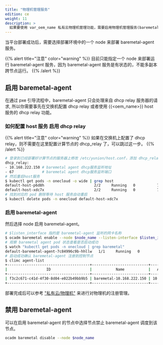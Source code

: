```yaml
---
title: "物理机管理服务"
edition: ce
weight: 11
description: >
  如果要使用 var_oem_name 私有云物理机管理功能，需要启用物理机管理服务(baremetal-agent)，本节介绍如何部署相应组件
---
```


当平台部署成功后，需要选择部署环境中的一个 node 来部署 baremetal-agent 服务。


{{% alert title="注意" color="warning" %}}
目前只能指定一个 node 来部署运行 baremetal-agent 服务，因为 baremetal-agent 服务是有状态的，不能多副本跨节点运行。
{{% /alert %}}

## 启用 baremetal-agent

在通过 pxe 引导流程中，baremetal-agent 只会处理来自 dhcp relay 服务器的请求, 所以你需要事先在交换机配置 dhcp relay 或者使用 {{<oem_name>}} host 服务的 dhcp relay 功能。

### 如何配置 host 服务 启用 dhcp relay

{{% alert title="注意" color="warning" %}}
如果在交换机上配置了 dhcp relay，则不需要在这里配置计算节点的 dhcp_relay 了，可以跳过这一步。
{{% /alert %}}

```bash
# 登录到已经部署好计算节点的服务器上修改 /etc/yunion/host.conf，添加 dhcp_relay 配置项：
dhcp_relay:
- 10.168.222.150 # baremetal agent dhcp服务监听地址
- 67             # baremetal agent dhcp服务监听端口
# 然后重启host服务
$ kubectl get pods -n onecloud -o wide | grep host
default-host-p6d8h                       2/2     Running   0          78m    10.168.222.189   k8s-dev1   <none>           <none>
default-host-xdc7x                       2/2     Running   0          78m    10.168.222.150   k8s-dev2   <none>           <none>
# 找到对应的 pod 删除等待 host 服务自动重启
$ kubectl delete pods -n onecloud default-host-xdc7x
```

### 启用 baremetal-agent

然后选择 node 启用 baremetal-agent。
```bash
# $listen_interface 指的是 baremetal-agent 监听的网卡名称
$ ocadm baremetal enable --node $node_name --listen-interface $listen_interface
# 观察 baremetal agent pod 状态查看是否启动成功
$ watch "kubectl get pods -n onecloud | grep baremetal"
default-baremetal-agent-7c84996c9b-hhllw   1/1     Running   0          3m10s
# 启动成功确认 baremetal-agent 注册到控制节点
$ climc agent-list
+--------------------------------------+--------------------------+----------------+-----------------------------+---------+------------+------------------------------------------+--------------------------------------+
|                  ID                  |           Name           |   Access_ip    |         Manager_URI         | Status  | agent_type |                 version                  |               zone_id                |
+--------------------------------------+--------------------------+----------------+-----------------------------+---------+------------+------------------------------------------+--------------------------------------+
| f3c2c671-c41d-4f30-8d04-e022b49bb9b5 | baremetal-10.168.222.150 | 10.168.222.150 | https://10.168.222.150:8879 | enabled | baremetal  | remotes/origin/master(5e415506120011509) | 6230b485-2e54-480e-8284-33360b8202a8 |
+--------------------------------------+--------------------------+----------------+-----------------------------+---------+------------+------------------------------------------+--------------------------------------+
```

部署完成后可以参考 ["私有云/物理机"](../../onpremise/baremetal) 来进行对物理机的注册管理。


## 禁用 baremetal-agent

可以在启用 baremetal-agent 的节点中选择节点禁止 baremetal-agent 调度到该节点。

```bash
ocadm baremetal disable --node $node_name
```
